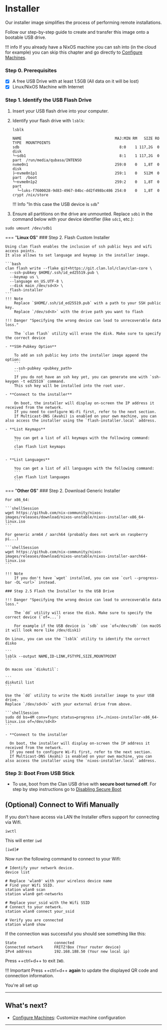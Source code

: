 # Installer

Our installer image simplifies the process of performing remote installations.

Follow our step-by-step guide to create and transfer this image onto a bootable USB drive.

!!! info
    If you already have a NixOS machine you can ssh into (in the cloud for example) you can skip this chapter and go directly to [Configure Machines](configure.md).

### Step 0. Prerequisites

- [x] A free USB Drive with at least 1.5GB (All data on it will be lost)
- [x] Linux/NixOS Machine with Internet

### Step 1. Identify the USB Flash Drive

1. Insert your USB flash drive into your computer.

2. Identify your flash drive with `lsblk`:

    ```shellSession
    lsblk
    ```

    ```{.shellSession hl_lines="2" .no-copy}
    NAME                                          MAJ:MIN RM   SIZE RO TYPE  MOUNTPOINTS
    sdb                                             8:0    1 117,2G  0 disk
    └─sdb1                                          8:1    1 117,2G  0 part  /run/media/qubasa/INTENSO
    nvme0n1                                       259:0    0   1,8T  0 disk
    ├─nvme0n1p1                                   259:1    0   512M  0 part  /boot
    └─nvme0n1p2                                   259:2    0   1,8T  0 part
      └─luks-f7600028-9d83-4967-84bc-dd2f498bc486 254:0    0   1,8T  0 crypt /nix/store
    ```

    !!! Info "In this case the USB device is `sdb`"

3. Ensure all partitions on the drive are unmounted. Replace `sdb1` in the command below with your device identifier (like `sdc1`, etc.):

```shellSession
sudo umount /dev/sdb1
```
=== "**Linux OS**"
    ### Step 2. Flash Custom Installer

    Using clan flash enables the inclusion of ssh public keys and wifi access points.
    It also allows to set language and keymap in the installer image.

    ```bash
    clan flash write --flake git+https://git.clan.lol/clan/clan-core \
      --ssh-pubkey $HOME/.ssh/id_ed25519.pub \
      --keymap us \
      --language en_US.UTF-8 \
      --disk main /dev/sd<X> \
      flash-installer
    ```
    !!! Note
        Replace `$HOME/.ssh/id_ed25519.pub` with a path to your SSH public key.
        Replace `/dev/sd<X>` with the drive path you want to flash

    !!! Danger "Specifying the wrong device can lead to unrecoverable data loss."

        The `clan flash` utility will erase the disk. Make sure to specify the correct device

    - **SSH-Pubkey Option**

        To add an ssh public key into the installer image append the option:
        ```
        --ssh-pubkey <pubkey_path>
        ```
        If you do not have an ssh key yet, you can generate one with `ssh-keygen -t ed25519` command.
        This ssh key will be installed into the root user.

    - **Connect to the installer**

        On boot, the installer will display on-screen the IP address it received from the network.
        If you need to configure Wi-Fi first, refer to the next section.
        If Multicast-DNS (Avahi) is enabled on your own machine, you can also access the installer using the `flash-installer.local` address.

    - **List Keymaps**

        You can get a list of all keymaps with the following command:
        ```
        clan flash list keymaps
        ```

    - **List Languages**

        You can get a list of all languages with the following command:
        ```
        clan flash list languages
        ```




=== "**Other OS**"
    ### Step 2. Download Generic Installer

    For x86_64:

    ```shellSession
    wget https://github.com/nix-community/nixos-images/releases/download/nixos-unstable/nixos-installer-x86_64-linux.iso
    ```

    For generic arm64 / aarch64 (probably does not work on raspberry pi...)

    ```shellSession
    wget https://github.com/nix-community/nixos-images/releases/download/nixos-unstable/nixos-installer-aarch64-linux.iso
    ```

    !!! Note
        If you don't have `wget` installed, you can use `curl --progress-bar -OL <url>` instead.

    ### Step 2.5 Flash the Installer to the USB Drive

    !!! Danger "Specifying the wrong device can lead to unrecoverable data loss."

        The `dd` utility will erase the disk. Make sure to specify the correct device (`of=...`)

        For example if the USB device is `sdb` use `of=/dev/sdb` (on macOS it will look more like /dev/disk1)

    On Linux, you can use the `lsblk` utility to identify the correct disko

    ```
    lsblk --output NAME,ID-LINK,FSTYPE,SIZE,MOUNTPOINT
    ```

    On macos use `diskutil`:

    ```
    diskutil list
    ```

    Use the `dd` utility to write the NixOS installer image to your USB drive.
    Replace `/dev/sd<X>` with your external drive from above.

    ```shellSession
    sudo dd bs=4M conv=fsync status=progress if=./nixos-installer-x86_64-linux.iso of=/dev/sd<X>
    ```

    - **Connect to the installer

      On boot, the installer will display on-screen the IP address it received from the network.
      If you need to configure Wi-Fi first, refer to the next section.
      If Multicast-DNS (Avahi) is enabled on your own machine, you can also access the installer using the `nixos-installer.local` address.


###  Step 3: Boot From USB Stick
- To use, boot from the Clan USB drive with **secure boot turned off**. For step by step instructions go to [Disabling Secure Boot](../manual/secure-boot.md)


## (Optional) Connect to Wifi Manually

If you don't have access via LAN the Installer offers support for connecting via Wifi.

```shellSession
iwctl
```

This will enter `iwd`

```{.console, .no-copy}
[iwd]#
```

Now run the following command to connect to your Wifi:

```{.shellSession .no-copy}
# Identify your network device.
device list

# Replace 'wlan0' with your wireless device name
# Find your Wifi SSID.
station wlan0 scan
station wlan0 get-networks

# Replace your_ssid with the Wifi SSID
# Connect to your network.
station wlan0 connect your_ssid

# Verify you are connected
station wlan0 show
```

If the connection was successful you should see something like this:

```{.console, .no-copy}
State                 connected
Connected network     FRITZ!Box (Your router device)
IPv4 address          192.168.188.50 (Your new local ip)
```

Press ++ctrl+d++ to exit `IWD`.

!!! Important
    Press ++ctrl+d++ **again** to update the displayed QR code and connection information.

You're all set up

---

## What's next?

- [Configure Machines](configure.md): Customize machine configuration

---
